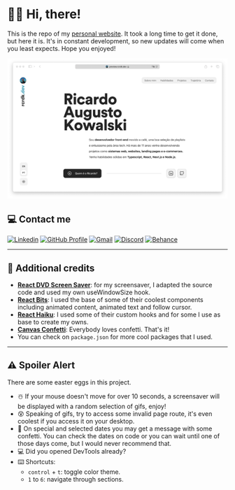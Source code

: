 # 👋🏻 Hi, there! 
This is the repo of my [personal website](https://rcrdk.dev/). It took a long time to get it done, but here it is. It's in constant development, so new updates will come when you least expects. Hope you enjoyed!

<picture>
  <source media="(prefers-color-scheme: dark)" srcset="https://github.com/rcrdk/rcrdk.dev/blob/main/public/site-dark.png?raw=true">
  <source media="(prefers-color-scheme: light)" srcset="https://github.com/rcrdk/rcrdk.dev/blob/main/public/site-light.png?raw=true">
  <img alt="" src="https://github.com/rcrdk/rcrdk.dev/blob/main/public/site-light.png?raw=true">
</picture>

## 💻 Contact me
<p>
  <a href="https://linkedin.com/in/rcrdk" target="_blank"><img alt="Linkedin" src="https://img.shields.io/badge/LinkedIn-0077B5?style=for-the-badge&logo=linkedin&logoColor=white" /></a>
	<a href="https://github.com/rcrdk" target="_blank"><img alt="GitHub Profile" src="https://img.shields.io/badge/GitHub%20Profile-545454?style=for-the-badge&logo=github&logoColor=white" /></a>
  <a href="mailto:ricardoakowalski@gmail.com" target="_blank"><img alt="Gmail" src="https://img.shields.io/badge/Gmail-D14836?style=for-the-badge&logo=gmail&logoColor=white" /></a>
  <a href="https://discordapp.com/users/810953409850114098" target="_blank"><img alt="Discord" src="https://img.shields.io/badge/-Discord-5865F2?style=for-the-badge&logo=discord&logoColor=white" /></a>
  <a href="https://behance.net/rcrdk" target="_blank"><img alt="Behance" src="https://img.shields.io/badge/-Behance-0057ff?style=for-the-badge&logo=behance&logoColor=white" /></a>
</p>

---

## 💙 Additional credits
- [**React DVD Screen Saver**](https://github.com/samuelweckstrom/react-dvd-screensaver): for my screensaver, I adapted the source code and used my own useWindowSize hook.
- [**React Bits**](https://www.reactbits.dev/): I used the base of some of their coolest components including animated content, animated text and follow cursor.
- [**React Haiku**](https://www.reacthaiku.dev/): I used some of their custom hooks and for some I use as base to create my owns.
- [**Canvas Confetti**](https://github.com/catdad/canvas-confetti): Everybody loves confetti. That's it! 
- You can check on `package.json` for more cool packages that I used.

---

## ⚠️ Spoiler Alert
There are some easter eggs in this project.

- ☃️ If your mouse doesn't move for over 10 seconds, a screensaver will be displayed with a random selection of gifs, enjoy!
- 😵 Speaking of gifs, try to access some invalid page route, it's even coolest if you access it on your desktop. 
- 🔮 On special and selected dates you may get a message with some confetti. You can check the dates on code or you can wait until one of those days come, but I would never recommend that.
- 💻 Did you opened DevTools already?
- ⌨️ Shortcuts:
    - `control` + `t`: toggle color theme.
    - `1` to `6`: navigate through sections.
